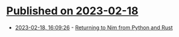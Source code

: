 # [Published on 2023-02-18](index.md)

* [2023-02-18, 16:09:26](https://news.ycombinator.com/item?id=34847941) - [Returning to Nim from Python and Rust](https://forum.nim-lang.org/t/9906)
